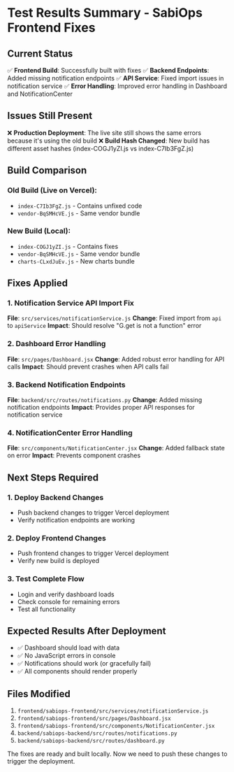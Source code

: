 # Test Results Summary - SabiOps Frontend Fixes

## Current Status
✅ **Frontend Build**: Successfully built with fixes
✅ **Backend Endpoints**: Added missing notification endpoints
✅ **API Service**: Fixed import issues in notification service
✅ **Error Handling**: Improved error handling in Dashboard and NotificationCenter

## Issues Still Present
❌ **Production Deployment**: The live site still shows the same errors because it's using the old build
❌ **Build Hash Changed**: New build has different asset hashes (index-COGJ1yZI.js vs index-C7Ib3FgZ.js)

## Build Comparison
### Old Build (Live on Vercel):
- `index-C7Ib3FgZ.js` - Contains unfixed code
- `vendor-BqSMHcVE.js` - Same vendor bundle

### New Build (Local):
- `index-COGJ1yZI.js` - Contains fixes
- `vendor-BqSMHcVE.js` - Same vendor bundle
- `charts-CLxdJuEv.js` - New charts bundle

## Fixes Applied

### 1. Notification Service API Import Fix
**File**: `src/services/notificationService.js`
**Change**: Fixed import from `api` to `apiService`
**Impact**: Should resolve "G.get is not a function" error

### 2. Dashboard Error Handling
**File**: `src/pages/Dashboard.jsx`
**Change**: Added robust error handling for API calls
**Impact**: Should prevent crashes when API calls fail

### 3. Backend Notification Endpoints
**File**: `backend/src/routes/notifications.py`
**Change**: Added missing notification endpoints
**Impact**: Provides proper API responses for notification service

### 4. NotificationCenter Error Handling
**File**: `src/components/NotificationCenter.jsx`
**Change**: Added fallback state on error
**Impact**: Prevents component crashes

## Next Steps Required

### 1. Deploy Backend Changes
- Push backend changes to trigger Vercel deployment
- Verify notification endpoints are working

### 2. Deploy Frontend Changes
- Push frontend changes to trigger Vercel deployment
- Verify new build is deployed

### 3. Test Complete Flow
- Login and verify dashboard loads
- Check console for remaining errors
- Test all functionality

## Expected Results After Deployment
- ✅ Dashboard should load with data
- ✅ No JavaScript errors in console
- ✅ Notifications should work (or gracefully fail)
- ✅ All components should render properly

## Files Modified
1. `frontend/sabiops-frontend/src/services/notificationService.js`
2. `frontend/sabiops-frontend/src/pages/Dashboard.jsx`
3. `frontend/sabiops-frontend/src/components/NotificationCenter.jsx`
4. `backend/sabiops-backend/src/routes/notifications.py`
5. `backend/sabiops-backend/src/routes/dashboard.py`

The fixes are ready and built locally. Now we need to push these changes to trigger the deployment.


